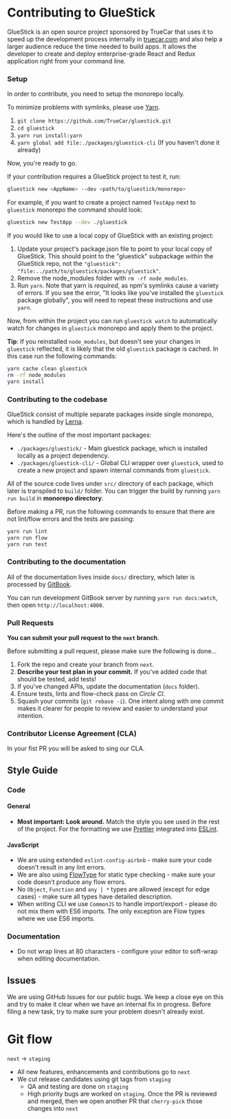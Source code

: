 # Contributing to GlueStick

GlueStick is an open source project sponsored by TrueCar that uses it to speed up the development process internally in [truecar.com](https://truecar.com) and also help a larger audience reduce the time needed to build apps. It allows the developer to create and deploy enterprise-grade React and Redux application right from your command line.

### Setup

In order to contribute, you need to setup the monorepo locally.

To minimize problems with symlinks, please use [Yarn](https://yarnpkg.com/lang/en/).

1. `git clone https://github.com/TrueCar/gluestick.git`
1. `cd gluestick`
1. `yarn run install:yarn`
1. `yarn global add file:./packages/gluestick-cli` (If you haven't done it already)

Now, you're ready to go.

If your contribution requires a GlueStick project to test it, run:
```bash
gluestick new <AppName> --dev <path/to/gluestick/monorepo>
```

For example, if you want to create a project named `TestApp` next to `gluestick` monorepo the command should look:
```bash
gluestick new TestApp --dev ./gluestick
```

If you would like to use a local copy of GlueStick with an existing project:
1. Update your project's package.json file to point to your local copy of GlueStick. This should point to the "gluestick" subpackage _within_ the GlueStick repo, not the `"gluestick": "file:../path/to/gluestick/packages/gluestick"`.
1. Remove the node_modules folder with `rm -rf node_modules`.
1. Run `yarn`. Note that yarn is *required*, as npm's symlinks cause a variety of errors. If you see the error, "It looks like you've installed the `gluestick` package globally", you will need to repeat these instructions and use `yarn`.

Now, from within the project you can run `gluestick watch` to automatically watch for changes in `gluestick` monorepo and apply them to the project.

__Tip__: If you reinstalled `node_modules`, but doesn't see your changes in `gluestick` reflected, it is likely that the old `gluestick` package is cached.
In this case run the following commands:

```bash
yarn cache clean gluestick
rm -rf node_modules
yarn install
```

### Contributing to the codebase

GlueStick consist of multiple separate packages inside single monorepo, which is handled by [Lerna](https://github.com/lerna/lerna).

Here's the outline of the most important packages:

* `./packages/gluestick/` - Main gluestick package, which is installed locally as a project dependency.
* `./packages/gluestick-cli/` - Global CLI wrapper over `gluestick`, used to create a new project and spawn internal commands from `gluestick`.

All of the source code lives under `src/` directory of each package, which later is transpiled to `build/` folder.
You can trigger the build by running `yarn run build` in __monorepo directory__.

Before making a PR, run the following commands to ensure that there are not lint/flow errors and the tests are passing:
```bash
yarn run lint
yarn run flow
yarn run test
```

### Contributing to the documentation

All of the documentation lives inside `docs/` directory, which later is processed by [GitBook](https://github.com/GitbookIO/gitbook).

You can run development GitBook server by running `yarn run docs:watch`, then open `http://localhost:4000`.

### Pull Requests

**You can submit your pull request to the `next` branch**.

Before submitting a pull request, please make sure the following is done…

1. Fork the repo and create your branch from `next`.
2. **Describe your test plan in your commit.** If you've added code that should be tested, add tests!
3. If you've changed APIs, update the documentation (`docs` folder).
4. Ensure tests, lints and flow-check pass on *Circle CI*.
5. Squash your commits (`git rebase -i`).
   One intent along with one commit makes it clearer for people to review and easier to understand your intention.

### Contributor License Agreement (CLA)

In your fist PR you will be asked to sing our CLA.

## Style Guide

### Code

#### General

* **Most important: Look around.** Match the style you see used in the rest of the project. For the formatting we use [Prettier](https://github.com/prettier/prettier) integrated into [ESLint](https://eslint.org/).

#### JavaScript

* We are using extended `eslint-config-airbnb` - make sure your code doesn't result in any lint errors.
* We are also using [FlowType](https://flowtype.org/) for static type checking - make sure your code doesn't produce any flow errors.
* No `Object`, `Function` and `any | *` types are allowed (except for edge cases) - make sure all types have detailed description.
* When writing CLI we use `CommonJS` to handle import/export - please do not mix them with ES6 imports. The only exception are Flow types where we use ES6 imports.

### Documentation

* Do not wrap lines at 80 characters - configure your editor to soft-wrap when editing documentation.

## Issues

We are using GitHub Issues for our public bugs. We keep a close eye on this and try to make it clear when we have an internal fix in progress. Before filing a new task, try to make sure your problem doesn't already exist.

# Git flow

`next` -> `staging`

* All new features, enhancements and contributions go to `next`
* We cut release candidates using git tags from `staging`
  * QA and testing are done on `staging`  
  * High priority bugs are worked on `staging`. Once the PR is reviewed and merged, then we open another PR that `cherry-pick` those changes into `next`
